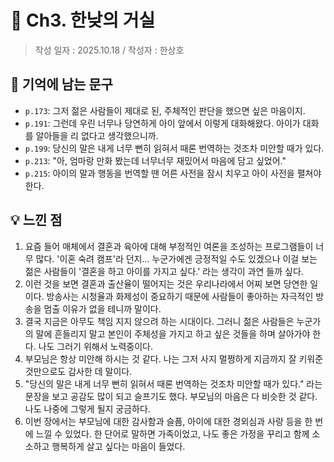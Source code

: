 # 🔖 Ch3. 한낮의 거실

> 작성 일자 : 2025.10.18 / 작성자 : 한상호

## 💫 기억에 남는 문구

- `p.173`: 그저 젊은 사람들이 제대로 된, 주체적인 판단을 했으면 싶은 마음이지.
- `p.191`: 그런데 우린 너무나 당연하게 아이 앞에서 이렇게 대화해왔다. 아이가 대화를 알아들을 리 없다고 생각했으니까.
- `p.199`: 당신의 말은 내게 너무 뻔히 읽혀서 때론 번역하는 것조차 미안할 때가 있다.
- `p.213`: "아, 엄마랑 만화 봤는데 너무너무 재밌어서 마음에 담고 싶었어."
- `p.215`: 아이의 말과 행동을 번역할 땐 어른 사전을 잠시 치우고 아이 사전을 펼쳐야 한다.

## 💡 느낀 점

1. 요즘 들어 매체에서 결혼과 육아에 대해 부정적인 여론을 조성하는 프로그램들이 너무 많다. '이혼 숙려 캠프'라 던지... 누군가에겐 긍정적일 수도 있겠으나 이걸 보는 젊은 사람들이 '결혼을 하고 아이를 가지고 싶다.' 라는 생각이 과연 들까 싶다.
2. 이런 것을 보면 결혼과 출산율이 떨어지는 것은 우리나라에서 어찌 보면 당연한 일이다. 방송사는 시청율과 화제성이 중요하기 때문에 사람들이 좋아하는 자극적인 방송을 멈출 이유가 없을 테니까 말이다.
3. 결국 지금은 아무도 책임 지지 않으려 하는 시대이다. 그러니 젊은 사람들은 누군가의 말에 흔들리지 말고 본인이 주체성을 가지고 하고 싶은 것들을 하며 살아가야 한다. 나도 그러기 위해서 노력중이다.
4. 부모님은 항상 미안해 하시는 것 같다. 나는 그저 사지 멀쩡하게 지금까지 잘 키워준 것만으로도 감사한 데 말이다.
5. "당신의 말은 내게 너무 뻔히 읽혀서 때론 번역하는 것조차 미안할 때가 있다." 라는 문장을 보고 공감도 많이 되고 슬프기도 했다. 부모님의 마음은 다 비슷한 것 같다. 나도 나중에 그렇게 될지 궁금하다.
6. 이번 장에서는 부모님에 대한 감사함과 슬픔, 아이에 대한 경외심과 사랑 등을 한 번에 느낄 수 있었다. 한 단어로 말하면 가족이었고, 나도 좋은 가정을 꾸리고 함께 소소하고 행복하게 살고 싶다는 마음이 들었다. 